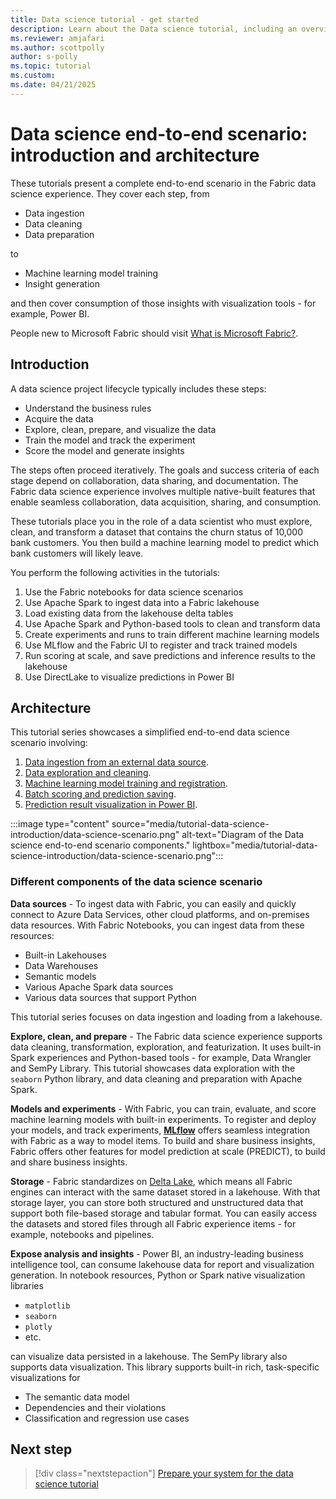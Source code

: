 ```yaml
---
title: Data science tutorial - get started
description: Learn about the Data science tutorial, including an overview of the steps you follow through the series and details about the end-to-end scenario.
ms.reviewer: amjafari
ms.author: scottpolly
author: s-polly
ms.topic: tutorial
ms.custom:
ms.date: 04/21/2025
---
```


# Data science end-to-end scenario: introduction and architecture

These tutorials present a complete end-to-end scenario in the Fabric data science experience. They cover each step, from

- Data ingestion
- Data cleaning
- Data preparation

to

- Machine learning model training
- Insight generation

and then cover consumption of those insights with visualization tools - for example, Power BI.

People new to Microsoft Fabric should visit [What is Microsoft Fabric?](../fundamentals/microsoft-fabric-overview.md).

## Introduction

A data science project lifecycle typically includes these steps:

- Understand the business rules
- Acquire the data
- Explore, clean, prepare, and visualize the data
- Train the model and track the experiment
- Score the model and generate insights

The steps often proceed iteratively. The goals and success criteria of each stage depend on collaboration, data sharing, and documentation. The Fabric data science experience involves multiple native-built features that enable seamless collaboration, data acquisition, sharing, and consumption.

These tutorials place you in the role of a data scientist who must explore, clean, and transform a dataset that contains the churn status of 10,000 bank customers. You then build a machine learning model to predict which bank customers will likely leave.

You perform the following activities in the tutorials:

1. Use the Fabric notebooks for data science scenarios
1. Use Apache Spark to ingest data into a Fabric lakehouse
1. Load existing data from the lakehouse delta tables
1. Use Apache Spark and Python-based tools to clean and transform data
1. Create experiments and runs to train different machine learning models
1. Use MLflow and the Fabric UI to register and track trained models
1. Run scoring at scale, and save predictions and inference results to the lakehouse
1. Use DirectLake to visualize predictions in Power BI

## Architecture

This tutorial series showcases a simplified end-to-end data science scenario involving:

1. [Data ingestion from an external data source](tutorial-data-science-ingest-data.md).
1. [Data exploration and cleaning](tutorial-data-science-explore-notebook.md).
1. [Machine learning model training and registration](tutorial-data-science-train-models.md).
1. [Batch scoring and prediction saving](tutorial-data-science-batch-scoring.md).
1. [Prediction result visualization in Power BI](tutorial-data-science-create-report.md).

:::image type="content" source="media/tutorial-data-science-introduction/data-science-scenario.png" alt-text="Diagram of the Data science end-to-end scenario components." lightbox="media/tutorial-data-science-introduction/data-science-scenario.png":::

### Different components of the data science scenario

**Data sources** - To ingest data with Fabric, you can easily and quickly connect to Azure Data Services, other cloud platforms, and on-premises data resources. With Fabric Notebooks, you can ingest data from these resources:

- Built-in Lakehouses
- Data Warehouses
- Semantic models
- Various Apache Spark data sources
- Various data sources that support Python

This tutorial series focuses on data ingestion and loading from a lakehouse.

**Explore, clean, and prepare** - The Fabric data science experience supports data cleaning, transformation, exploration, and featurization. It uses built-in Spark experiences and Python-based tools - for example, Data Wrangler and SemPy Library. This tutorial showcases data exploration with the `seaborn` Python library, and data cleaning and preparation with Apache Spark.

**Models and experiments** - With Fabric, you can train, evaluate, and score machine learning models with built-in experiments. To register and deploy your models, and track experiments, [**MLflow**](https://mlflow.org/docs/latest/index.html) offers seamless integration with Fabric as a way to model items. To build and share business insights, Fabric offers other features for model prediction at scale (PREDICT), to build and share business insights.

**Storage** - Fabric standardizes on [Delta Lake](https://docs.delta.io/latest/index.html), which means all Fabric engines can interact with the same dataset stored in a lakehouse. With that storage layer, you can store both structured and unstructured data that support both file-based storage and tabular format. You can easily access the datasets and stored files through all Fabric experience items - for example, notebooks and pipelines.

**Expose analysis and insights** - Power BI, an industry-leading business intelligence tool, can consume lakehouse data for report and visualization generation. In notebook resources, Python or Spark native visualization libraries

- `matplotlib`
- `seaborn`
- `plotly`
- etc.

can visualize data persisted in a lakehouse. The SemPy library also supports data visualization. This library supports built-in rich, task-specific visualizations for

- The semantic data model
- Dependencies and their violations
- Classification and regression use cases

## Next step

> [!div class="nextstepaction"]
> [Prepare your system for the data science tutorial](tutorial-data-science-prepare-system.md)
